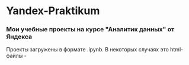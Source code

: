 # Yandex-Praktikum
### Мои учебные проекты на курсе "Аналитик данных" от Яндекса


Проекты загружены в формате .ipynb. В некоторых случаях это html-файлы - 
